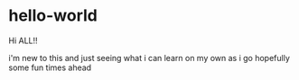 # hello-world

Hi ALL!!

i'm new to this and just seeing what i can learn on my own as i go
hopefully some fun times ahead
